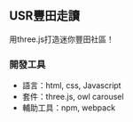 ## USR豐田走讀
用three.js打造迷你豐田社區！

### 開發工具
* 語言：html, css, Javascript
* 套件：three.js, owl carousel
* 輔助工具：npm, webpack

